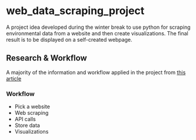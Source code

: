 # web_data_scraping_project

A project idea developed during the winter break to use python for scraping environmental data from a website and then create visualizations. The final result is to be displayed on a self-created webpage.

## Research & Workflow

A majority of the information and workflow applied in the project from [this article](https://towardsdatascience.com/web-scraping-with-python-a-to-copy-a-277a445d64c)

### Workflow
- Pick a website
- Web scraping
- API calls
- Store data
- Visualizations


